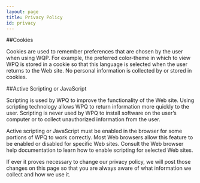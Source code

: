 ```yaml
---
layout: page
title: Privacy Policy
id: privacy
---
```


##Cookies

Cookies are used to remember preferences that are chosen by the user when using WQP. For example, the preferred color-theme in which to view WPQ is stored in a cookie so that this language is selected when the user returns to the Web site. No personal information is collected by or stored in cookies.

##Active Scripting or JavaScript

Scripting is used by WPQ to improve the functionality of the Web site. Using scripting technology allows WPQ to return information more quickly to the user. Scripting is never used by WPQ to install software on the user’s computer or to collect unauthorized information from the user.

Active scripting or JavaScript must be enabled in the browser for some portions of WPQ to work correctly. Most Web browsers allow this feature to be enabled or disabled for specific Web sites. Consult the Web browser help documentation to learn how to enable scripting for selected Web sites.

If ever it proves necessary to change our privacy policy, we will post those changes on this page so that you are always aware of what information we collect and how we use it.